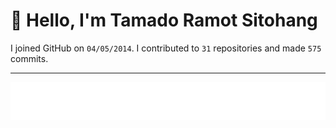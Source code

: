 # :wave: Hello, I'm Tamado Ramot Sitohang

I joined GitHub on `04/05/2014`. I contributed to `31` repositories and made `575` commits.
___

<img src="https://github.com/ramottamado/ramottamado/blob/main/.cache/example-languages-pdf.svg">
